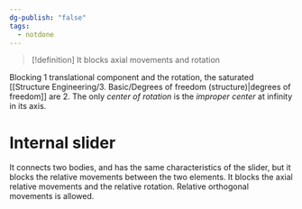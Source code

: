 ```yaml
---
dg-publish: "false"
tags:
  - notdone
---
```

>[!definition]
>It blocks axial movements and rotation 

Blocking 1 translational component and the rotation, the saturated [[Structure Engineering/3. Basic/Degrees of freedom (structure)|degrees of freedom]] are 2.
The only *center of rotation* is the *improper center* at infinity in its axis.
# Internal slider
It connects two bodies, and has the same characteristics of the slider, but it blocks the relative movements between the two elements.
It blocks the axial relative movements and the relative rotation. Relative orthogonal movements is allowed.